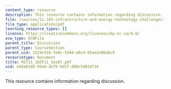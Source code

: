 ```yaml
---
content_type: resource
description: This resource contains information regarding discussion.
file: /courses/11-165-infrastructure-and-energy-technology-challenges-fall-2011/e45a610b95ebde7b9d1fd60c5d034734_MIT11_165F11_Ses07.pdf
file_type: application/pdf
learning_resource_types: []
license: https://creativecommons.org/licenses/by-nc-sa/4.0/
ocw_type: OCWFile
parent_title: Discussion
parent_type: CourseSection
parent_uid: 1519cd16-7e0c-5444-e0c4-85ae2e06a6c9
resourcetype: Document
title: MIT11_165F11_Ses07.pdf
uid: e45a610b-95eb-de7b-9d1f-d60c5d034734
---
```

This resource contains information regarding discussion.
